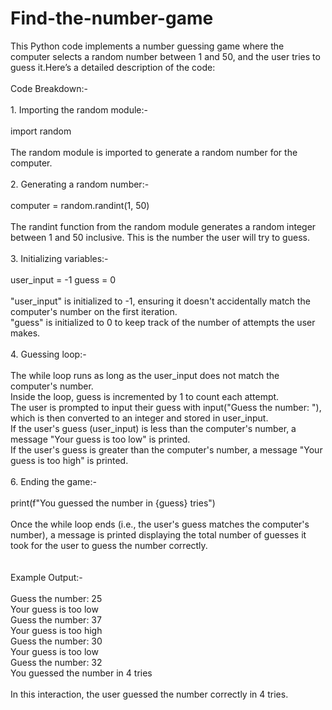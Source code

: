 # Find-the-number-game
This Python code implements a number guessing game where the computer selects a random number between 1 and 50, and the user tries to guess it.Here’s a detailed description of the code: <br><br>Code Breakdown:-
<br><br>1. Importing the random module:-<br><br>import random<br><br>The random module is imported to generate a random number for the computer.<br><br>2. Generating a random number:-<br><br>computer = random.randint(1, 50)
<br><br>The randint function from the random module generates a random integer between 1 and 50 inclusive. This is the number the user will try to guess.<br><br>3. Initializing variables:-<br><br>user_input = -1
guess = 0<br><br>"user_input" is initialized to -1, ensuring it doesn't accidentally match the computer's number on the first iteration.<br>
"guess" is initialized to 0 to keep track of the number of attempts the user makes.<br><br>4. Guessing loop:-<br><br>The while loop runs as long as the user_input does not match the computer's number.<br>
Inside the loop, guess is incremented by 1 to count each attempt.<br>
The user is prompted to input their guess with input("Guess the number: "), which is then converted to an integer and stored in user_input.<br>
If the user's guess (user_input) is less than the computer's number, a message "Your guess is too low" is printed.<br>
If the user's guess is greater than the computer's number, a message "Your guess is too high" is printed.<br><br>
6. Ending the game:-<br><br>print(f"You guessed the number in {guess} tries")<br><br>Once the while loop ends (i.e., the user's guess matches the computer's number), a message is printed displaying the total number of guesses it took for the user to guess the number correctly.<br><br><br>Example Output:-<br><br>Guess the number: 25<br>
Your guess is too low<br>
Guess the number: 37<br>
Your guess is too high<br>
Guess the number: 30<br>
Your guess is too low<br>
Guess the number: 32<br>
You guessed the number in 4 tries<br><br>
In this interaction, the user guessed the number correctly in 4 tries.









